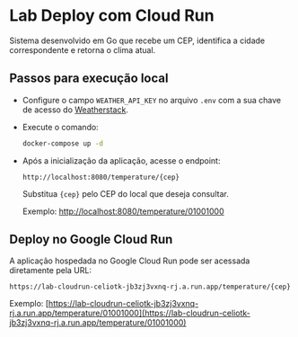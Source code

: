 # Lab Deploy com Cloud Run
Sistema desenvolvido em Go que recebe um CEP, identifica a cidade correspondente e retorna o clima atual.

## Passos para execução local
* Configure o campo `WEATHER_API_KEY` no arquivo `.env` com a sua chave de acesso do [Weatherstack](https://www.weatherapi.com/).
* Execute o comando:
  ```bash
  docker-compose up -d
  ```
* Após a inicialização da aplicação, acesse o endpoint:
  ```
  http://localhost:8080/temperature/{cep}
  ```
  Substitua `{cep}` pelo CEP do local que deseja consultar.
  
  Exemplo: [http://localhost:8080/temperature/01001000](http://localhost:8080/temperature/01001000)

## Deploy no Google Cloud Run
A aplicação hospedada no Google Cloud Run pode ser acessada diretamente pela URL:
```
https://lab-cloudrun-celiotk-jb3zj3vxnq-rj.a.run.app/temperature/{cep}
```
Exemplo: [https://lab-cloudrun-celiotk-jb3zj3vxnq-rj.a.run.app/temperature/01001000](https://lab-cloudrun-celiotk-jb3zj3vxnq-rj.a.run.app/temperature/01001000)
